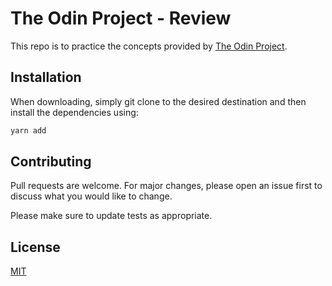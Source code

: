 # The Odin Project - Review

This repo is to practice the concepts provided by [The Odin Project](https://www.theodinproject.com/dashboard).

## Installation

When downloading, simply git clone to the desired destination and then install the dependencies using:

```bash
yarn add
```

## Contributing
Pull requests are welcome. For major changes, please open an issue first to discuss what you would like to change.

Please make sure to update tests as appropriate.

## License
[MIT](https://choosealicense.com/licenses/mit/)
